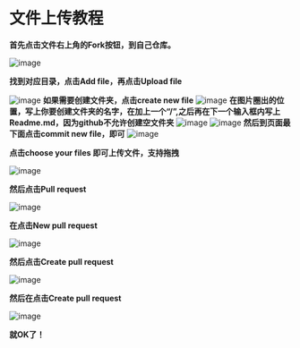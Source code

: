 # 文件上传教程

**首先点击文件右上角的Fork按钮，到自己仓库。**

![image](https://user-images.githubusercontent.com/100205056/190974708-82500490-72fc-4383-ad90-fb3ac84ed040.png)

**找到对应目录，点击Add file，再点击Upload file**

![image](https://user-images.githubusercontent.com/100205056/190974847-17bea980-4a03-49f1-bb54-78bebc005fe4.png)
**如果需要创建文件夹，点击create new file**
![image](https://user-images.githubusercontent.com/100205056/190987817-54e75910-bf20-401e-a109-29949753d1fa.png)
**在图片圈出的位置，写上你要创建文件夹的名字，在加上一个“/”,之后再在下一个输入框内写上Readme.md，因为github不允许创建空文件夹**
![image](https://user-images.githubusercontent.com/100205056/190988333-08e46577-baa3-4211-bb77-fcda042cdbd0.png)
![image](https://user-images.githubusercontent.com/100205056/190988426-f343b825-f410-495b-bddd-1a157409eca4.png)
**然后到页面最下面点击commit new file，即可**
![image](https://user-images.githubusercontent.com/100205056/190989151-d5e6ef67-9aa7-4a6c-aedc-ee55428e8858.png)

**点击choose your files 即可上传文件，支持拖拽**

![image](https://user-images.githubusercontent.com/100205056/190974909-c74827ce-15de-4da9-a551-d8f39cb508f8.png)

**然后点击Pull request**

![image](https://user-images.githubusercontent.com/100205056/190974955-2ce7a40d-4e29-4573-8e24-87f00beef958.png)

**在点击New pull request**

![image](https://user-images.githubusercontent.com/100205056/190974985-3577f8f2-3792-42d3-8db8-cbfe1a555467.png)

**然后点击Create pull request**

![image](https://user-images.githubusercontent.com/100205056/190975021-c3ff2c45-4ba5-4abb-86a4-dae1de9ab6bf.png)

**然后在点击Create pull request**

![image](https://user-images.githubusercontent.com/100205056/190975051-4cdfb596-4066-46d1-b47f-90e9241c4472.png)

**就OK了！**



